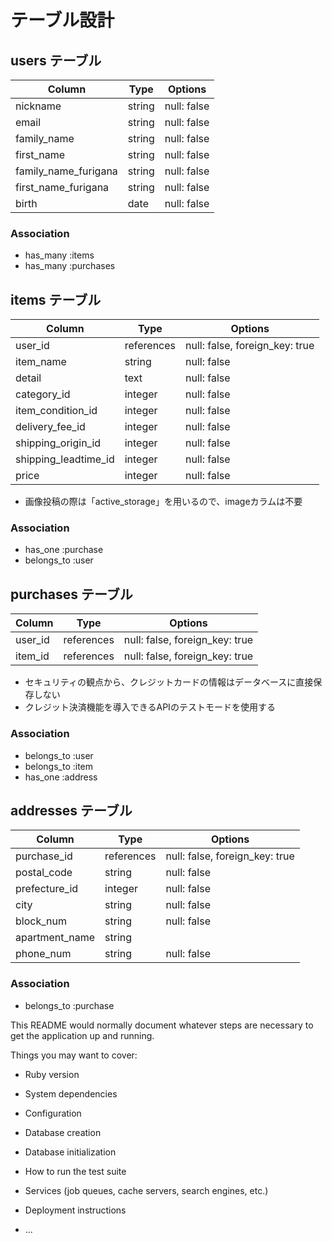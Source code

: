# テーブル設計

## users テーブル

| Column               | Type   | Options     |
| -------------------- | ------ | ----------- |
| nickname             | string | null: false |
| email                | string | null: false |
| family_name          | string | null: false |
| first_name           | string | null: false |
| family_name_furigana | string | null: false |
| first_name_furigana  | string | null: false |
| birth                | date   | null: false |

### Association

- has_many :items
- has_many :purchases



## items テーブル

| Column                  | Type       | Options                        |
| ----------------------- | ---------- | ------------------------------ |
| user_id                 | references | null: false, foreign_key: true |
| item_name               | string     | null: false                    |
| detail                  | text       | null: false                    |
| category_id             | integer    | null: false                    |
| item_condition_id       | integer    | null: false                    |
| delivery_fee_id         | integer    | null: false                    |
| shipping_origin_id      | integer    | null: false                    |
| shipping_leadtime_id    | integer    | null: false                    |
| price                   | integer    | null: false                    |

 * 画像投稿の際は「active_storage」を用いるので、imageカラムは不要

### Association

- has_one :purchase
- belongs_to :user



## purchases テーブル

| Column                   | Type       | Options                        |
| ------------------------ | ---------- | ------------------------------ |
| user_id                  | references | null: false, foreign_key: true |
| item_id                  | references | null: false, foreign_key: true |

 * セキュリティの観点から、クレジットカードの情報はデータベースに直接保存しない  
 * クレジット決済機能を導入できるAPIのテストモードを使用する

### Association

- belongs_to :user
- belongs_to :item
- has_one :address



## addresses テーブル

| Column                   | Type       | Options                        |
| ------------------------ | ---------- | ------------------------------ |
| purchase_id              | references | null: false, foreign_key: true |
| postal_code              | string     | null: false                    |
| prefecture_id            | integer    | null: false                    |
| city                     | string     | null: false                    |
| block_num                | string     | null: false                    |
| apartment_name           | string     |                                |
| phone_num                | string     | null: false                    |

### Association

- belongs_to :purchase



This README would normally document whatever steps are necessary to get the
application up and running.

Things you may want to cover:

* Ruby version

* System dependencies

* Configuration

* Database creation

* Database initialization

* How to run the test suite

* Services (job queues, cache servers, search engines, etc.)

* Deployment instructions

* ...
